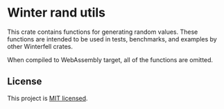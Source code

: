 # Winter rand utils
This crate contains functions for generating random values. These functions are intended to be used in tests, benchmarks, and examples by other Winterfell crates.

When compiled to WebAssembly target, all of the functions are omitted.

License
-------

This project is [MIT licensed](../LICENSE).